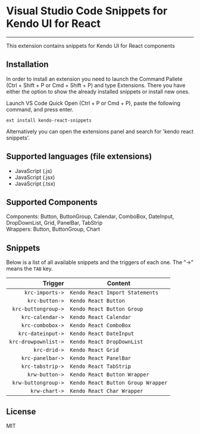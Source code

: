 # Visual Studio Code Snippets for Kendo UI for React

-------------------

This extension contains snippets for Kendo UI for React components

## Installation

In order to install an extension you need to launch the Command Pallete (Ctrl + Shift + P or Cmd + Shift + P) and type Extensions.
There you have either the option to show the already installed snippets or install new ones.

Launch VS Code Quick Open (Ctrl + P or Cmd + P), paste the following command, and press enter.

`ext install kendo-react-snippets`

Alternatively you can open the extensions panel and search for 'kendo react snippets'.

## Supported languages (file extensions)

* JavaScript (.js)
* JavaScript (.jsx)
* JavaScript (.tsx)

## Supported Components

Components: Button, ButtonGroup, Calendar, ComboBox, DateInput, DropDownList, Grid, PanelBar, TabStrip  
Wrappers: Button, ButtonGroup, Chart

## Snippets

Below is a list of all available snippets and the triggers of each one. The "->" means the `TAB` key.

| Trigger  | Content |
| -------: | ------- |
| `krc-imports->` | `Kendo React Import Statements` |
| `krc-button->` | `Kendo React Button` |
| `krc-buttongroup->` | `Kendo React Button Group` |
| `krc-calendar->` | `Kendo React Calendar` |
| `krc-combobox->` | `Kendo React ComboBox` |
| `krc-dateinput->` | `Kendo React DateInput` |
| `krc-drowpownlist->` | `Kendo React DropDownList` |
| `krc-drid->` | `Kendo React Grid` |
| `krc-panelbar->` | `Kendo React PanelBar` |
| `krc-tabstrip->` | `Kendo React TabStrip` |
| `krw-button->` | `Kendo React Button Wrapper` |
| `krw-buttongroup->` | `Kendo React Button Group Wrapper` |
| `krw-chart->` | `Kendo React Char Wrapper` |


## License

MIT
